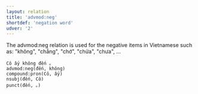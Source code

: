 ```yaml
---
layout: relation
title: 'advmod:neg'
shortdef: 'negation word'
udver: '2'
---
```


The advmod:neg relation is used for the negative items in Vietnamese such as: "không", "chẳng", "chớ", "chửa", "chưa", ...

~~~ sdparse
Cô ấy không đến 。
advmod:neg(đến, không)
compound:pron(Cô, ấy)
nsubj(đến, Cô)
punct(đến, 。)
~~~

<!-- Interlanguage links updated Po 6. listopadu 2023, 21:42:24 CET -->
